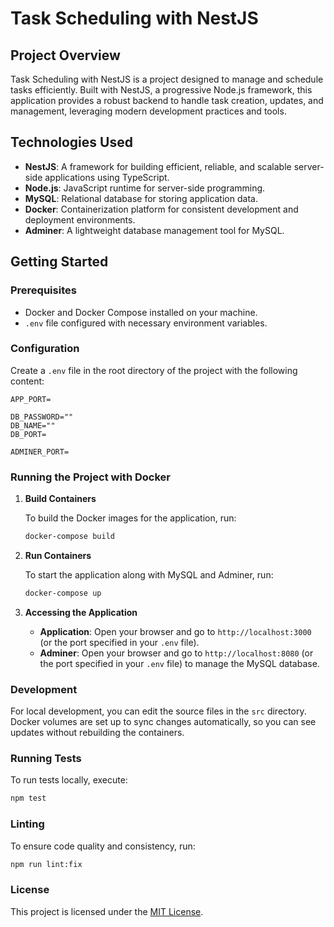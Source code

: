 # Task Scheduling with NestJS

## Project Overview

Task Scheduling with NestJS is a project designed to manage and schedule tasks efficiently. Built with NestJS, a progressive Node.js framework, this application provides a robust backend to handle task creation, updates, and management, leveraging modern development practices and tools.

## Technologies Used

- **NestJS**: A framework for building efficient, reliable, and scalable server-side applications using TypeScript.
- **Node.js**: JavaScript runtime for server-side programming.
- **MySQL**: Relational database for storing application data.
- **Docker**: Containerization platform for consistent development and deployment environments.
- **Adminer**: A lightweight database management tool for MySQL.

## Getting Started

### Prerequisites

- Docker and Docker Compose installed on your machine.
- `.env` file configured with necessary environment variables.

### Configuration

Create a `.env` file in the root directory of the project with the following content:

```env
APP_PORT=

DB_PASSWORD=""
DB_NAME=""
DB_PORT=

ADMINER_PORT=
```

### Running the Project with Docker

1. **Build Containers**

   To build the Docker images for the application, run:

   ```sh
   docker-compose build
   ```

2. **Run Containers**

   To start the application along with MySQL and Adminer, run:

   ```sh
   docker-compose up
   ```

3. **Accessing the Application**

   - **Application**: Open your browser and go to `http://localhost:3000` (or the port specified in your `.env` file).
   - **Adminer**: Open your browser and go to `http://localhost:8080` (or the port specified in your `.env` file) to manage the MySQL database.

### Development

For local development, you can edit the source files in the `src` directory. Docker volumes are set up to sync changes automatically, so you can see updates without rebuilding the containers.

### Running Tests

To run tests locally, execute:

```sh
npm test
```

### Linting

To ensure code quality and consistency, run:

```sh
npm run lint:fix
```

### License

This project is licensed under the [MIT License](LICENSE).
